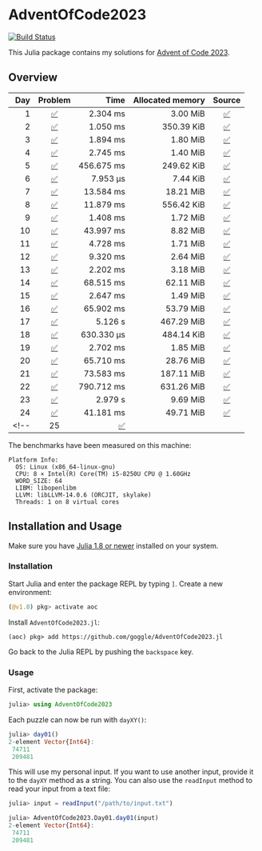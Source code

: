 # AdventOfCode2023

[![Build Status](https://github.com/goggle/AdventOfCode2023.jl/actions/workflows/CI.yml/badge.svg?branch=main)](https://github.com/goggle/AdventOfCode2023.jl/actions/workflows/CI.yml?query=branch%3Amain)
<!-- [![CI](https://github.com/goggle/AdventOfCode2023.jl/workflows/CI/badge.svg)](https://github.com/goggle/AdventOfCode2023.jl/actions?query=workflow%3ACI+branch%3Amaster) -->
<!-- [![Code coverage](https://codecov.io/gh/goggle/AdventOfCode2023.jl/branch/master/graphs/badge.svg?branch=master)](https://codecov.io/github/goggle/AdventOfCode2023.jl?branch=master) -->

This Julia package contains my solutions for [Advent of Code 2023](https://adventofcode.com/2023/).

## Overview

| Day | Problem | Time | Allocated memory | Source |
|----:|:-------:|-----:|-----------------:|:------:|
| 1 | [:white_check_mark:](https://adventofcode.com/2023/day/1) | 2.304 ms | 3.00 MiB | [:white_check_mark:](https://github.com/goggle/AdventOfCode2023.jl/blob/master/src/day01.jl) |
| 2 | [:white_check_mark:](https://adventofcode.com/2023/day/2) | 1.050 ms | 350.39 KiB | [:white_check_mark:](https://github.com/goggle/AdventOfCode2023.jl/blob/master/src/day02.jl) |
| 3 | [:white_check_mark:](https://adventofcode.com/2023/day/3) | 1.894 ms | 1.80 MiB | [:white_check_mark:](https://github.com/goggle/AdventOfCode2023.jl/blob/master/src/day03.jl) |
| 4 | [:white_check_mark:](https://adventofcode.com/2023/day/4) | 2.745 ms | 1.40 MiB | [:white_check_mark:](https://github.com/goggle/AdventOfCode2023.jl/blob/master/src/day04.jl) |
| 5 | [:white_check_mark:](https://adventofcode.com/2023/day/5) | 456.675 ms | 249.62 KiB | [:white_check_mark:](https://github.com/goggle/AdventOfCode2023.jl/blob/master/src/day05.jl) |
| 6 | [:white_check_mark:](https://adventofcode.com/2023/day/6) | 7.953 μs | 7.44 KiB | [:white_check_mark:](https://github.com/goggle/AdventOfCode2023.jl/blob/master/src/day06.jl) |
| 7 | [:white_check_mark:](https://adventofcode.com/2023/day/7) | 13.584 ms | 18.21 MiB | [:white_check_mark:](https://github.com/goggle/AdventOfCode2023.jl/blob/master/src/day07.jl) |
| 8 | [:white_check_mark:](https://adventofcode.com/2023/day/8) | 11.879 ms | 556.42 KiB | [:white_check_mark:](https://github.com/goggle/AdventOfCode2023.jl/blob/master/src/day08.jl) |
| 9 | [:white_check_mark:](https://adventofcode.com/2023/day/9) | 1.408 ms | 1.72 MiB | [:white_check_mark:](https://github.com/goggle/AdventOfCode2023.jl/blob/master/src/day09.jl) |
| 10 | [:white_check_mark:](https://adventofcode.com/2023/day/10) | 43.997 ms | 8.82 MiB | [:white_check_mark:](https://github.com/goggle/AdventOfCode2023.jl/blob/master/src/day10.jl) |
| 11 | [:white_check_mark:](https://adventofcode.com/2023/day/11) | 4.728 ms | 1.71 MiB | [:white_check_mark:](https://github.com/goggle/AdventOfCode2023.jl/blob/master/src/day11.jl) |
| 12 | [:white_check_mark:](https://adventofcode.com/2023/day/12) | 9.320 ms | 2.64 MiB | [:white_check_mark:](https://github.com/goggle/AdventOfCode2023.jl/blob/master/src/day12.jl) |
| 13 | [:white_check_mark:](https://adventofcode.com/2023/day/13) | 2.202 ms | 3.18 MiB | [:white_check_mark:](https://github.com/goggle/AdventOfCode2023.jl/blob/master/src/day13.jl) |
| 14 | [:white_check_mark:](https://adventofcode.com/2023/day/14) | 68.515 ms | 62.11 MiB | [:white_check_mark:](https://github.com/goggle/AdventOfCode2023.jl/blob/master/src/day14.jl) |
| 15 | [:white_check_mark:](https://adventofcode.com/2023/day/15) | 2.647 ms | 1.49 MiB | [:white_check_mark:](https://github.com/goggle/AdventOfCode2023.jl/blob/master/src/day15.jl) |
| 16 | [:white_check_mark:](https://adventofcode.com/2023/day/16) | 65.902 ms | 53.79 MiB | [:white_check_mark:](https://github.com/goggle/AdventOfCode2023.jl/blob/master/src/day16.jl) |
| 17 | [:white_check_mark:](https://adventofcode.com/2023/day/17) | 5.126 s | 467.29 MiB | [:white_check_mark:](https://github.com/goggle/AdventOfCode2023.jl/blob/master/src/day17.jl) |
| 18 | [:white_check_mark:](https://adventofcode.com/2023/day/18) | 630.330 μs | 484.14 KiB | [:white_check_mark:](https://github.com/goggle/AdventOfCode2023.jl/blob/master/src/day18.jl) |
| 19 | [:white_check_mark:](https://adventofcode.com/2023/day/19) | 2.702 ms | 1.85 MiB | [:white_check_mark:](https://github.com/goggle/AdventOfCode2023.jl/blob/master/src/day19.jl) |
| 20 | [:white_check_mark:](https://adventofcode.com/2023/day/20) | 65.710 ms | 28.76 MiB | [:white_check_mark:](https://github.com/goggle/AdventOfCode2023.jl/blob/master/src/day20.jl) |
| 21 | [:white_check_mark:](https://adventofcode.com/2023/day/21) | 73.583 ms | 187.11 MiB | [:white_check_mark:](https://github.com/goggle/AdventOfCode2023.jl/blob/master/src/day21.jl) |
| 22 | [:white_check_mark:](https://adventofcode.com/2023/day/22) | 790.712 ms | 631.26 MiB | [:white_check_mark:](https://github.com/goggle/AdventOfCode2023.jl/blob/master/src/day22.jl) |
| 23 | [:white_check_mark:](https://adventofcode.com/2023/day/23) | 2.979 s | 9.69 MiB | [:white_check_mark:](https://github.com/goggle/AdventOfCode2023.jl/blob/master/src/day23.jl) |
| 24 | [:white_check_mark:](https://adventofcode.com/2023/day/24) | 41.181 ms | 49.71 MiB | [:white_check_mark:](https://github.com/goggle/AdventOfCode2023.jl/blob/master/src/day24.jl) |
<!-- | 25 | [:white_check_mark:](https://adventofcode.com/2023/day/25) |  |  | [:white_check_mark:](https://github.com/goggle/AdventOfCode2023.jl/blob/master/src/day25.jl) | -->


The benchmarks have been measured on this machine:
```
Platform Info:
  OS: Linux (x86_64-linux-gnu)
  CPU: 8 × Intel(R) Core(TM) i5-8250U CPU @ 1.60GHz
  WORD_SIZE: 64
  LIBM: libopenlibm
  LLVM: libLLVM-14.0.6 (ORCJIT, skylake)
  Threads: 1 on 8 virtual cores
```


## Installation and Usage

Make sure you have [Julia 1.8 or newer](https://julialang.org/downloads/)
installed on your system.


### Installation

Start Julia and enter the package REPL by typing `]`. Create a new
environment:
```julia
(@v1.8) pkg> activate aoc
```

Install `AdventOfCode2023.jl`:
```
(aoc) pkg> add https://github.com/goggle/AdventOfCode2023.jl
```

Go back to the Julia REPL by pushing the `backspace` key.


### Usage

First, activate the package:
```julia
julia> using AdventOfCode2023
```

Each puzzle can now be run with `dayXY()`:
```julia
julia> day01()
2-element Vector{Int64}:
 74711
 209481
```

This will use my personal input. If you want to use another input, provide it
to the `dayXY` method as a string. You can also use the `readInput` method
to read your input from a text file:
```julia
julia> input = readInput("/path/to/input.txt")

julia> AdventOfCode2023.Day01.day01(input)
2-element Vector{Int64}:
 74711
 209481
```